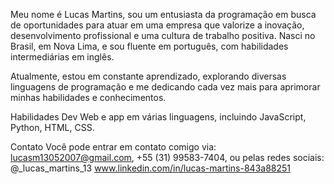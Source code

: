 Meu nome é Lucas Martins, sou um entusiasta da programação em busca de oportunidades para atuar em uma empresa que valorize a inovação, desenvolvimento profissional e uma cultura de trabalho positiva. Nasci no Brasil, em Nova Lima, e sou fluente em português, com habilidades intermediárias em inglês.

Atualmente, estou em constante aprendizado, explorando diversas linguagens de programação e me dedicando cada vez mais para aprimorar minhas habilidades e conhecimentos.

Habilidades
Dev Web e app em várias linguagens, incluindo JavaScript, Python, HTML, CSS.

Contato
Você pode entrar em contato comigo via: lucasm13052007@gmail.com, +55 (31) 99583-7404, ou pelas redes sociais:
@_lucas_martins_13
www.linkedin.com/in/lucas-martins-843a88251
